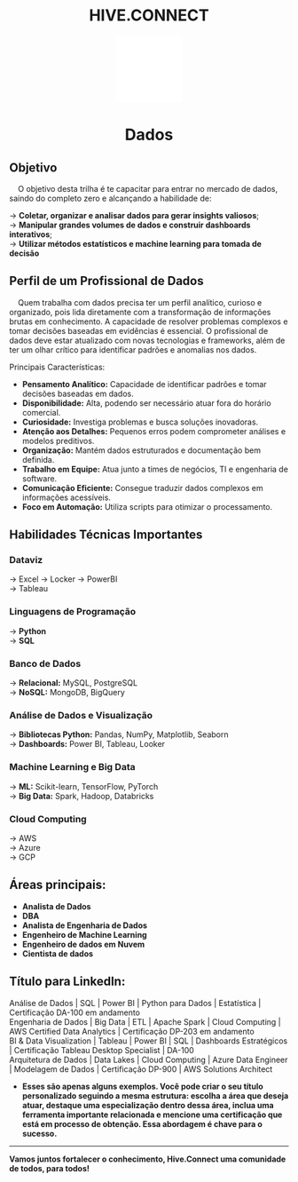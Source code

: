 <h1 align="center">HIVE.CONNECT</h1>
<div align="center">
  <img src="dados.png" alt="Git" width="120px" />
  <h1 align="center">Dados</h1>
</div>

## Objetivo
&nbsp;&nbsp;&nbsp;&nbsp;O objetivo desta trilha é te capacitar para entrar no mercado de dados, saindo do completo zero e alcançando a habilidade de:

→ **Coletar, organizar e analisar dados para gerar insights valiosos**;  
→ **Manipular grandes volumes de dados e construir dashboards interativos**;  
→ **Utilizar métodos estatísticos e machine learning para tomada de decisão**  

## Perfil de um Profissional de Dados
&nbsp;&nbsp;&nbsp;&nbsp;Quem trabalha com dados precisa ter um perfil analítico, curioso e organizado, pois lida diretamente com a transformação de informações brutas em conhecimento. A capacidade de resolver problemas complexos e tomar decisões baseadas em evidências é essencial.
O profissional de dados deve estar atualizado com novas tecnologias e frameworks, além de ter um olhar crítico para identificar padrões e anomalias nos dados.
  
  Principais Características:

- **Pensamento Analítico:** Capacidade de identificar padrões e tomar decisões baseadas em dados. 
- **Disponibilidade:** Alta, podendo ser necessário atuar fora do horário comercial.  
- **Curiosidade:** Investiga problemas e busca soluções inovadoras.
- **Atenção aos Detalhes:**  Pequenos erros podem comprometer análises e modelos preditivos.
- **Organização:** Mantém dados estruturados e documentação bem definida.  
- **Trabalho em Equipe:** Atua junto a times de negócios, TI e engenharia de software.  
- **Comunicação Eficiente:** Consegue traduzir dados complexos em informações acessíveis. 
- **Foco em Automação:** Utiliza scripts para otimizar o processamento.

## Habilidades Técnicas Importantes
###  Dataviz 
→  Excel 
→  Locker 
→  PowerBI  
→  Tableau
### Linguagens de Programação  
→  **Python**  
→  **SQL**  
###  Banco de Dados  
→  **Relacional:** MySQL, PostgreSQL  
→  **NoSQL:** MongoDB, BigQuery  
###  Análise de Dados e Visualização  
→  **Bibliotecas Python:** Pandas, NumPy, Matplotlib, Seaborn  
→  **Dashboards:** Power BI, Tableau, Looker   
###  Machine Learning e Big Data  
→  **ML:** Scikit-learn, TensorFlow, PyTorch  
→  **Big Data:** Spark, Hadoop, Databricks  
###  Cloud Computing  
→  AWS  
→  Azure  
→  GCP  


## Áreas principais:
- **Analista de Dados**  
- **DBA**  
- **Analista de Engenharia de Dados**  
- **Engenheiro de Machine Learning**  
- **Engenheiro de dados em Nuvem**  
- **Cientista de dados**  

## Título para LinkedIn:

Análise de Dados | SQL | Power BI | Python para Dados | Estatística | Certificação DA-100 em andamento
<br>
Engenharia de Dados | Big Data | ETL | Apache Spark | Cloud Computing | AWS Certified Data Analytics | Certificação DP-203 em andamento
<br>
BI & Data Visualization | Tableau | Power BI | SQL | Dashboards Estratégicos | Certificação Tableau Desktop Specialist | DA-100
<br>
Arquitetura de Dados | Data Lakes | Cloud Computing | Azure Data Engineer | Modelagem de Dados | Certificação DP-900 | AWS Solutions Architect
<br>

- **Esses são apenas alguns exemplos. Você pode criar o seu título personalizado seguindo a mesma estrutura: escolha a área que deseja atuar, destaque uma especialização dentro dessa área, inclua uma ferramenta importante relacionada e mencione uma certificação que está em processo de obtenção. Essa abordagem é chave para o sucesso.**

---
**Vamos juntos fortalecer o conhecimento, Hive.Connect uma comunidade de todos, para todos!**  
